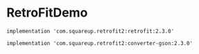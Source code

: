 # RetroFitDemo


		
    implementation 'com.squareup.retrofit2:retrofit:2.3.0'
		
    implementation 'com.squareup.retrofit2:converter-gson:2.3.0'
		
